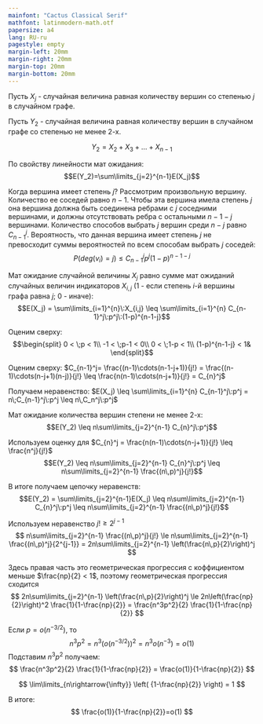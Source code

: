 ```yaml
---
mainfont: "Cactus Classical Serif"
mathfont: latinmodern-math.otf
papersize: a4
lang: RU-ru
pagestyle: empty
margin-left: 20mm
margin-right: 20mm
margin-top: 20mm
margin-bottom: 20mm
---
```


Пусть $X_j$ - случайная величина равная количеству вершин со степенью $j$ в случайном графе.

Пусть $Y_2$ - случайная величина равная количеству вершин в случайном графе со степенью не менее 2-х. 

$$Y_2 = X_2 + X_3 + \dots + X_{n-1}$$

По свойству линейности мат ожидания:
$$E(Y_2)=\sum\limits_{j=2}^{n-1}E(X_j)$$

Когда вершина имеет степень $j$? Рассмотрим произвольную вершину. Количество ее соседей равно $n-1$. Чтобы эта вершина имела степень $j$ она вершина должна быть соединена ребрами с $j$ соседними вершинами, и должны отсутствовать ребра с остальными $n-1-j$ вершинами. Количество способов выбрать $j$ вершин среди $n-j$ равно $C_{n-1}^j$. Вероятность, что данная вершина имеет степень $j$ не превосходит суммы вероятностей по всем способам выбрать $j$ соседей:
$$P(deg(v_i)=j) \leq C_{n-1}^j p^j (1-p)^{n-1-j}$$

Мат ожидание случайной величины $X_j$ равно сумме мат ожиданий случайных величин индикаторов $X_{i,j}$ (1 - если степень $i$-й вершины графа равна $j$; 0 - иначе):
$$E(X_j) = \sum\limits_{i=1}^{n}\:X_{i,j} \leq \sum\limits_{i=1}^{n} C_{n-1}^j\:p^j\:(1-p)^{n-1-j}$$

Оценим сверху: 
$$\begin{split}
0 < \;p < 1\\
-1 < \;p-1 < 0\\
0 < \;1-p < 1\\
(1-p)^{n-1-j} < 1&
\end{split}$$


Оценим сверху: $C_{n-1}^j= \frac{(n-1)\cdots(n-1-j+1)}{j!} = \frac{(n-1)\cdots(n-j+1)(n-j)}{j!} \leq \frac{n(n-1)\cdots(n-j+1)}{j!} = C_{n}^j$

Получаем неравенство: $E(X_j) \leq \sum\limits_{i=1}^{n} C_{n-1}^j\:p^j = n\;C_{n-1}^j\:p^j \leq n\,C_n^j\:p^j$

Мат ожидание количества вершин степени не менее 2-х:
$$E(Y_2) \leq n\sum\limits_{j=2}^{n-1} C_{n}^j\:p^j$$

Используем оценку для $C_{n}^j = \frac{n(n-1)\cdots(n-j+1)}{j!} \leq \frac{n^j}{j!}$
$$E(Y_2) \leq n\sum\limits_{j=2}^{n-1} C_{n}^j\:p^j \leq n\sum\limits_{j=2}^{n-1} \frac{(n\,p)^j}{j!}$$

В итоге получаем цепочку неравенств:
$$E(Y_2) = \sum\limits_{j=2}^{n-1}E(X_j) \leq n\sum\limits_{j=2}^{n-1} C_{n}^j\:p^j \leq n\sum\limits_{j=2}^{n-1} \frac{(n\,p)^j}{j!}$$

Используем неравенство $j!\ge2^{j-1}$
$$
n\sum\limits_{j=2}^{n-1} \frac{(n\,p)^j}{j!} 
\le n\sum\limits_{j=2}^{n-1} \frac{(n\,p)^j}{2^{j-1}}
= 2n\sum\limits_{j=2}^{n-1} \left(\frac{n\,p}{2}\right)^j 
$$

Здесь правая часть это геометрическая прогрессия с коффициентом меньше $\frac{np}{2} < 1$, поэтому геометрическая прогрессия сходится
$$
2n\sum\limits_{j=2}^{n-1} \left(\frac{n\,p}{2}\right)^j 
\le 2n\left(\frac{np}{2}\right)^2 \frac{1}{1-\frac{np}{2}}
= \frac{n^3p^2}{2} \frac{1}{1-\frac{np}{2}}
$$

Если $p=o(n^{-3/2})$, то 
$$
n^3p^2 
= n^3 \left(o(n^{-3/2})\right)^2 
= n^3 o(n^{-3})
= o(1)
$$
Подставим $n^3p^2$ получаем:
$$
\frac{n^3p^2}{2} \frac{1}{1-\frac{np}{2}}
= \frac{o(1)}{1-\frac{np}{2}}
$$

$$
\lim\limits_{n\rightarrow{\infty}} \left( {1-\frac{np}{2}} \right) = 1
$$

В итоге:
$$
\frac{o(1)}{1-\frac{np}{2}}=o(1)
$$
